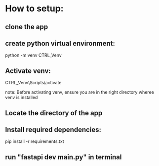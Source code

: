 # How to setup: 

## clone the app 

## create python virtual environment: 
python -m venv CTRL_Venv

## Activate venv: 
CTRL_Venv\Scripts\activate

note: Before activating venv, ensure you are in the right directory wheree venv is installed

## Locate the directory of the app

## Install required dependencies: 
pip install -r requirements.txt

## run "fastapi dev main.py" in terminal 
